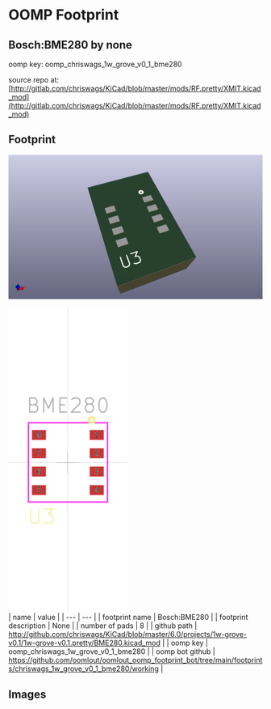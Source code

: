# OOMP Footprint  
## Bosch:BME280  by none  
  
oomp key: oomp_chriswags_1w_grove_v0_1_bme280  
  
source repo at: [http://gitlab.com/chriswags/KiCad/blob/master/mods/RF.pretty/XMIT.kicad_mod](http://gitlab.com/chriswags/KiCad/blob/master/mods/RF.pretty/XMIT.kicad_mod)  
## Footprint  
  
[![working_kicad_pcb_3d.png](working_kicad_pcb_3d_600.png)](working_kicad_pcb_3d.png)  
  
[![working.png](working_600.png)](working.png)  
| name | value | 
| --- | --- | 
| footprint name | Bosch:BME280 | 
| footprint description | None | 
| number of pads | 8 | 
| github path | http://github.com/chriswags/KiCad/blob/master/6.0/projects/1w-grove-v0.1/1w-grove-v0.1.pretty/BME280.kicad_mod | 
| oomp key | oomp_chriswags_1w_grove_v0_1_bme280 | 
| oomp bot github | https://github.com/oomlout/oomlout_oomp_footprint_bot/tree/main/footprints/chriswags_1w_grove_v0_1_bme280/working | 
## Images  
